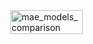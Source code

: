 <div style="display: flex; justify-content: center;">
      <img style="width: 48%;" alt="mae_models_comparison" src="https://github.com/user-attachments/assets/19926981-f8c1-4ae5-8671-d630b43b148a" />
</div>
